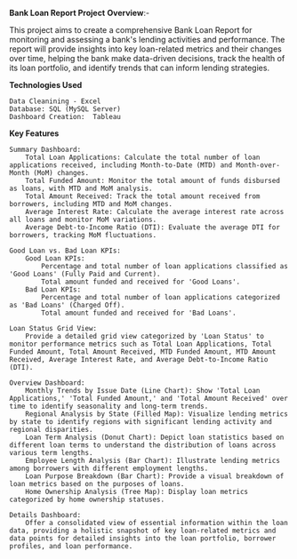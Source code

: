 **Bank Loan Report Project**
**Overview**:- 

This project aims to create a comprehensive Bank Loan Report for monitoring and assessing a bank's lending activities and performance. The report will provide insights into key loan-related metrics and their changes over time, helping the bank make data-driven decisions, track the health of its loan portfolio, and identify trends that can inform lending strategies.

**Technologies Used**

    Data Cleanining - Excel 
    Database: SQL (MySQL Server)
    Dashboard Creation:  Tableau

  **Key Features**

    Summary Dashboard:
        Total Loan Applications: Calculate the total number of loan applications received, including Month-to-Date (MTD) and Month-over-Month (MoM) changes.
        Total Funded Amount: Monitor the total amount of funds disbursed as loans, with MTD and MoM analysis.
        Total Amount Received: Track the total amount received from borrowers, including MTD and MoM changes.
        Average Interest Rate: Calculate the average interest rate across all loans and monitor MoM variations.
        Average Debt-to-Income Ratio (DTI): Evaluate the average DTI for borrowers, tracking MoM fluctuations.

    Good Loan vs. Bad Loan KPIs:
        Good Loan KPIs:
            Percentage and total number of loan applications classified as 'Good Loans' (Fully Paid and Current).
            Total amount funded and received for 'Good Loans'.
        Bad Loan KPIs:
            Percentage and total number of loan applications categorized as 'Bad Loans' (Charged Off).
            Total amount funded and received for 'Bad Loans'.

    Loan Status Grid View:
        Provide a detailed grid view categorized by 'Loan Status' to monitor performance metrics such as Total Loan Applications, Total Funded Amount, Total Amount Received, MTD Funded Amount, MTD Amount Received, Average Interest Rate, and Average Debt-to-Income Ratio (DTI).

    Overview Dashboard:
        Monthly Trends by Issue Date (Line Chart): Show 'Total Loan Applications,' 'Total Funded Amount,' and 'Total Amount Received' over time to identify seasonality and long-term trends.
        Regional Analysis by State (Filled Map): Visualize lending metrics by state to identify regions with significant lending activity and regional disparities.
        Loan Term Analysis (Donut Chart): Depict loan statistics based on different loan terms to understand the distribution of loans across various term lengths.
        Employee Length Analysis (Bar Chart): Illustrate lending metrics among borrowers with different employment lengths.
        Loan Purpose Breakdown (Bar Chart): Provide a visual breakdown of loan metrics based on the purposes of loans.
        Home Ownership Analysis (Tree Map): Display loan metrics categorized by home ownership statuses.

    Details Dashboard:
        Offer a consolidated view of essential information within the loan data, providing a holistic snapshot of key loan-related metrics and data points for detailed insights into the loan portfolio, borrower profiles, and loan performance.
